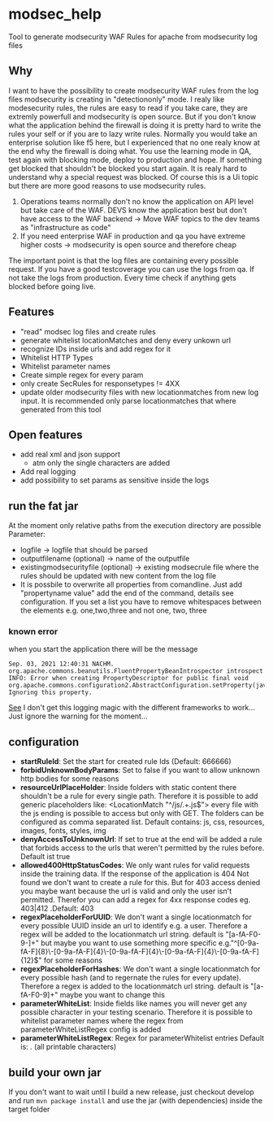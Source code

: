# modsec_help
Tool to generate modsecurity WAF Rules for apache from modsecurity log files

## Why

I want to have the possibility to create modsecurity WAF rules from the log files modsecurity is creating in "detectiononly" mode. I realy like modesecurity rules, the rules are easy to read if you take care, they are extremly powerfull and modsecurity is open source. But if you don't know what the application behind the firewall is doing it is pretty hard to write the rules your self or if you are to lazy write rules. Normally you would take an enterprise solution like f5 here, but I experienced that no one realy know at the end why the firewall is doing what. You use the learning mode in QA, test again with blocking mode, deploy to production and hope. If something get blocked that shouldn't be blocked you start again. It is realy hard to understand why a special request was blocked. Of course this is a Ui topic but there are more good reasons to use modsecurity rules.

1. Operations teams normally don't no know the application on API level but take care of the WAF. DEVS know the application best but don't have access to the WAF backend -> Move WAF topics to the dev teams as "infrastructure as code" 
2. If you need enterprise WAF in production and qa you have extreme higher costs -> modsecurity is open source and therefore cheap 

The important point is that the log files are containing every possible request. If you have a good testcoverage you can use the logs from qa. If not take the logs from production. Every time check if anything gets blocked before going live.


## Features

- "read" modsec log files and create rules
- generate whitelist locationMatches and deny every unkown url
- recognize IDs inside urls and add regex for it
- Whitelist HTTP Types
- Whitelist parameter names
- Create simple regex for every param
- only create SecRules for responsetypes != 4XX
- update older modsecurity files with new locationmatches from new log input. It is recommended only parse locationmatches that where generated from this tool


## Open features

- add real xml and json support
	- atm only the single characters are added
- Add real logging
- add possibility to set params as sensitive inside the logs
 

## run the fat jar

 At the moment only relative paths from the execution directory are possible
Parameter:
- logfile -> logfile that should be parsed
- outputfilename (optional) -> name of the outputfile 
- existingmodsecurityfile (optional)  -> existing modsecrule file where the rules should be updated with new content from the log file
- It is possbile to overwrite all properties from comandline. Just add "propertyname value" add the end of the command, details see configuration. If you set a list you have to remove whitespaces between the elements e.g. one,two,three and not one, two, three

### known error
when you start the application there will be the message 

```
Sep. 03, 2021 12:40:31 NACHM. org.apache.commons.beanutils.FluentPropertyBeanIntrospector introspect
INFO: Error when creating PropertyDescriptor for public final void org.apache.commons.configuration2.AbstractConfiguration.setProperty(java.lang.String,java.lang.Object)! Ignoring this property.
 ```
[See](https://issues.apache.org/jira/browse/BEANUTILS-477) I don't get this logging magic with the different frameworks to work... Just ignore the warning for the moment... 


## configuration

-   **startRuleId**: Set the start for created rule Ids (Default: 666666)
- **forbidUnknownBodyParams**: Set to false if you want to allow unknown http bodies for some reasons
- **resourceUrlPlaceHolder**: Inside folders with static content there shouldn't be a rule for every single path. Therefore it is possible to add generic placeholders like: <LocationMatch "^/js/.+\.js$"> every file with the js ending is possible to access but only with GET. The folders can be configured as comma separated list. Default contains: js, css, resources, images, fonts, styles, img
- **denyAccessToUnknownUrl**: If set to true at the end will be added a rule that forbids access to the urls that weren't permitted by the rules before. Default ist true
- **allowed400HttpStatusCodes**: We only want rules for valid requests inside the training data. If the response of the application is 404 Not found we don't want to create a rule for this. But for 403 access denied you maybe want because the url is valid and only the user isn't permitted. Therefor you can add a regex for 4xx response codes eg. 403|412 .Default: 403 
- **regexPlaceholderForUUID**: We don't want a single locationmatch for every possible UUID inside an url to identify e.g. a user. Therefore a regex will be added to the locationmatch url string. default is "[a-fA-F0-9\-]+" but maybe you  want to use something more specific e.g."^[0-9a-fA-F]{8}\\-[0-9a-fA-F]{4}\\-[0-9a-fA-F]{4}\\-[0-9a-fA-F]{4}\\-[0-9a-fA-F]{12}$" for some reasons
- **regexPlaceholderForHashes**: We don't want a single locationmatch for every possible hash (and to regernate the rules for every update). Therefore a regex is added to the locationmatch url string. default is  "[a-fA-F0-9]+" maybe you want to change this
- **parameterWhiteList**: Inside fields like names you will never get any possible character in your testing scenario. Therefore it is possible to whitelist parameter names where the regex from parameterWhiteListRegex config is added
- **parameterWhiteListRegex**: Regex for parameterWhitelist entries Default is: . (all printable characters)

## build your own jar
If you don't want to wait until I build a new release, just checkout develop  and run 
	``mvn package install`` 
and use the jar (with dependencies) inside the target folder

